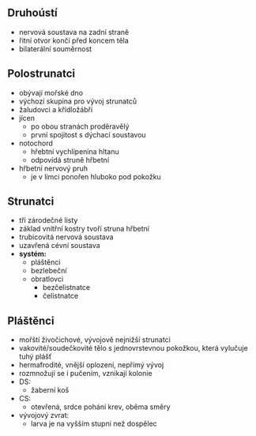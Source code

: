 ## Druhoústí
- nervová soustava na zadní straně
- řitní otvor končí před koncem těla
- bilaterální souměrnost

## Polostrunatci
- obývají mořské dno
- výchozí skupina pro vývoj strunatců
- žaludovci a křídložábří
- jícen
  - po obou stranách proděravělý
  - první spojitost s dýchací soustavou
- notochord
  - hřebtní vychlípenina hltanu
  - odpovídá struně hřbetní
- hřbetní nervový pruh
  - je v límci ponořen hluboko pod pokožku

## Strunatci
- tři zárodečné listy 
- základ vnitřní kostry tvoří struna hřbetní
- trubicovitá nervová soustava
- uzavřená cévní soustava
- __systém:__
  - pláštěnci
  - bezlebeční
  - obratlovci
    - bezčelistnatce
    - čelistnatce

## Pláštěnci
- mořští živočichové, vývojově nejnižší strunatci
- vakovité/soudečkovité tělo s jednovrstevnou pokožkou, která vylučuje tuhý plášť
- hermafrodité, vnější oplození, nepřímý vývoj
- rozmnožují se i pučením, vznikají kolonie
- DS:
  - žaberní koš
- CS:
  - otevřená, srdce pohání krev, oběma směry
- vývojový zvrat:
  - larva je na vyšším stupni než dospělec
